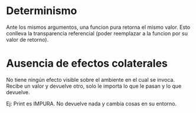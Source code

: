 # Determinismo
Ante los mismos argumentos, una funcion pura retorna el mismo valor. Esto conlleva la transparencia referencial (poder reemplazar a la funcion por su valor de retorno).

# Ausencia de efectos colaterales
No tiene ningún efecto visible sobre el ambiente en el cual se invoca. Recibe un valor y devuelve otro, solo le importa lo que le pasan y lo que devuelve.

Ej: Print es IMPURA. No devuelve nada y cambia cosas en su entorno.